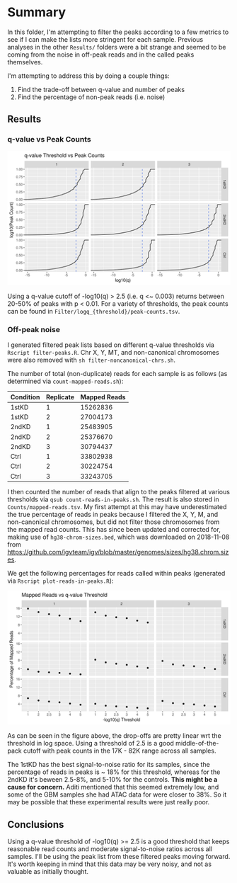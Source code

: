 # Summary

In this folder, I'm attempting to filter the peaks according to a few metrics to see if I can make the lists more stringent for each sample.
Previous analyses in the other `Results/` folders were a bit strange and seemed to be coming from the noise in off-peak reads and in the called peaks themselves.

I'm attempting to address this by doing a couple things:

1. Find the trade-off between q-value and number of peaks
2. Find the percentage of non-peak reads (i.e. noise)

## Results

### q-value vs Peak Counts

![q-value vs peaks](q-threshold_vs_peak-counts.png)

Using a q-value cutoff of -log10(q) > 2.5 (i.e. q <~ 0.003) returns between 20-50% of peaks with p < 0.01.
For a variety of thresholds, the peak counts can be found in `Filter/logq_{threshold}/peak-counts.tsv`.

### Off-peak noise

I generated filtered peak lists based on different q-value thresholds via `Rscript filter-peaks.R`.
Chr X, Y, MT, and non-canonical chromosomes were also removed with `sh filter-noncanonical-chrs.sh`.

The number of total (non-duplicate) reads for each sample is as follows (as determined via `count-mapped-reads.sh`):

| Condition | Replicate | Mapped Reads |
| --------- | --------- | ------------ |
| 1stKD     | 1         | 15262836     |
| 1stKD     | 2         | 27004173     |
| 2ndKD     | 1         | 25483905     |
| 2ndKD     | 2         | 25376670     |
| 2ndKD     | 3         | 30794437     |
| Ctrl      | 1         | 33802938     |
| Ctrl      | 2         | 30224754     |
| Ctrl      | 3         | 33243705     |

I then counted the number of reads that align to the peaks filtered at various thresholds via `qsub count-reads-in-peaks.sh`.
The result is also stored in `Counts/mapped-reads.tsv`.
My first attempt at this may have underestimated the true percentage of reads in peaks because I filtered the X, Y, M, and non-canonical chromosomes, but did not filter those chromosomes from the mapped read counts.
This has since been updated and corrected for, making use of `hg38-chrom-sizes.bed`, which was downloaded on 2018-11-08 from https://github.com/igvteam/igv/blob/master/genomes/sizes/hg38.chrom.sizes.

We get the following percentages for reads called within peaks (generated via `Rscript plot-reads-in-peaks.R`):

![Reads called within peaks for each sample](Counts/reads-within-peaks.png)

As can be seen in the figure above, the drop-offs are pretty linear wrt the threshold in log space.
Using a threshold of 2.5 is a good middle-of-the-pack cutoff with peak counts in the 17K - 82K range across all samples.

The 1stKD has the best signal-to-noise ratio for its samples, since the percentage of reads in peaks is ~ 18% for this threshold, whereas for the 2ndKD it's beween 2.5-8%, and 5-10% for the controls.
**This might be a cause for concern.**
Aditi mentioned that this seemed extremely low, and some of the GBM samples she had ATAC data for were closer to 38%.
So it may be possible that these experimental results were just really poor.

## Conclusions

Using a q-value threshold of -log10(q) >= 2.5 is a good threshold that keeps reasonable read counts and moderate signal-to-noise ratios across all samples.
I'll be using the peak list from these filtered peaks moving forward.
It's worth keeping in mind that this data may be very noisy, and not as valuable as initially thought.
